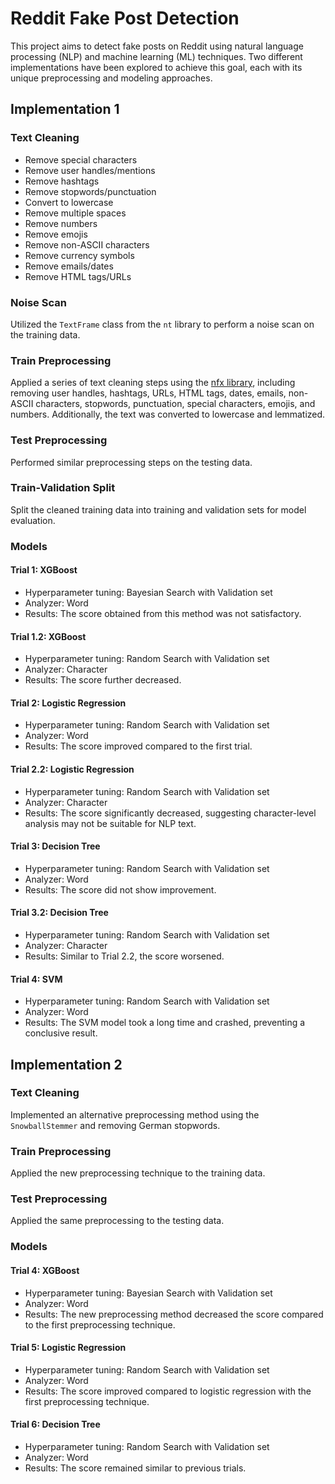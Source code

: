 # Reddit Fake Post Detection

This project aims to detect fake posts on Reddit using natural language processing (NLP) and machine learning (ML) techniques. Two different implementations have been explored to achieve this goal, each with its unique preprocessing and modeling approaches.

## Implementation 1

### Text Cleaning

- Remove special characters
- Remove user handles/mentions
- Remove hashtags
- Remove stopwords/punctuation
- Convert to lowercase
- Remove multiple spaces
- Remove numbers
- Remove emojis
- Remove non-ASCII characters
- Remove currency symbols
- Remove emails/dates
- Remove HTML tags/URLs

### Noise Scan
Utilized the `TextFrame` class from the `nt` library to perform a noise scan on the training data.

### Train Preprocessing
Applied a series of text cleaning steps using the [nfx library](https://pypi.org/project/nfx/), including removing user handles, hashtags, URLs, HTML tags, dates, emails, non-ASCII characters, stopwords, punctuation, special characters, emojis, and numbers. Additionally, the text was converted to lowercase and lemmatized.

### Test Preprocessing
Performed similar preprocessing steps on the testing data.

### Train-Validation Split
Split the cleaned training data into training and validation sets for model evaluation.

### Models

#### Trial 1: XGBoost
- Hyperparameter tuning: Bayesian Search with Validation set
- Analyzer: Word
- Results: The score obtained from this method was not satisfactory.

#### Trial 1.2: XGBoost
- Hyperparameter tuning: Random Search with Validation set
- Analyzer: Character
- Results: The score further decreased.

#### Trial 2: Logistic Regression
- Hyperparameter tuning: Random Search with Validation set
- Analyzer: Word
- Results: The score improved compared to the first trial.

#### Trial 2.2: Logistic Regression
- Hyperparameter tuning: Random Search with Validation set
- Analyzer: Character
- Results: The score significantly decreased, suggesting character-level analysis may not be suitable for NLP text.

#### Trial 3: Decision Tree
- Hyperparameter tuning: Random Search with Validation set
- Analyzer: Word
- Results: The score did not show improvement.

#### Trial 3.2: Decision Tree
- Hyperparameter tuning: Random Search with Validation set
- Analyzer: Character
- Results: Similar to Trial 2.2, the score worsened.

#### Trial 4: SVM
- Hyperparameter tuning: Random Search with Validation set
- Analyzer: Word
- Results: The SVM model took a long time and crashed, preventing a conclusive result.
## Implementation 2

### Text Cleaning
Implemented an alternative preprocessing method using the `SnowballStemmer` and removing German stopwords.

### Train Preprocessing
Applied the new preprocessing technique to the training data.

### Test Preprocessing
Applied the same preprocessing to the testing data.

### Models

#### Trial 4: XGBoost
- Hyperparameter tuning: Bayesian Search with Validation set
- Analyzer: Word
- Results: The new preprocessing method decreased the score compared to the first preprocessing technique.

#### Trial 5: Logistic Regression
- Hyperparameter tuning: Random Search with Validation set
- Analyzer: Word
- Results: The score improved compared to logistic regression with the first preprocessing technique.

#### Trial 6: Decision Tree
- Hyperparameter tuning: Random Search with Validation set
- Analyzer: Word
- Results: The score remained similar to previous trials.
